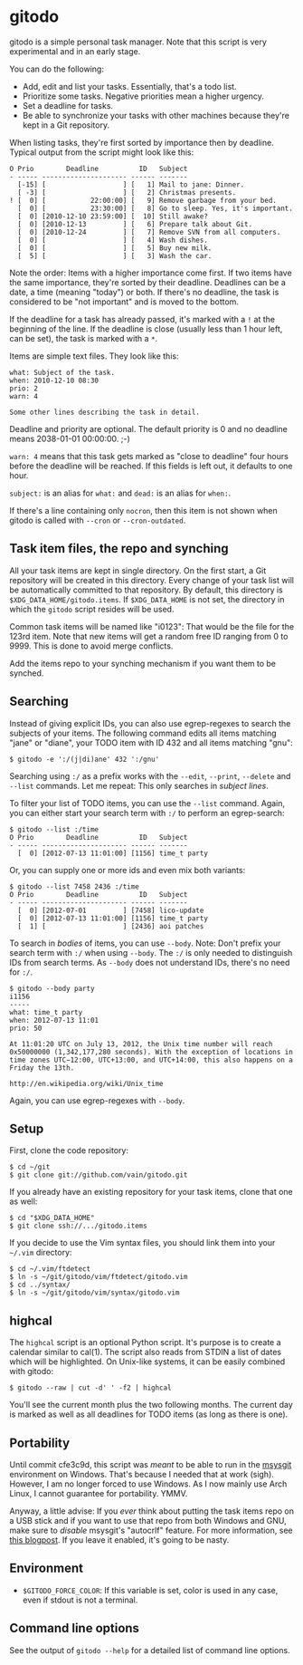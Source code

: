 gitodo
======

gitodo is a simple personal task manager. Note that this script is very
experimental and in an early stage.

You can do the following:

* Add, edit and list your tasks. Essentially, that's a todo list.
* Prioritize some tasks. Negative priorities mean a higher urgency.
* Set a deadline for tasks.
* Be able to synchronize your tasks with other machines because they're
  kept in a Git repository.

When listing tasks, they're first sorted by importance then by deadline.
Typical output from the script might look like this:

	O Prio        Deadline          ID   Subject
	- ----- --------------------- ------ -------
	  [-15] [                   ] [   1] Mail to jane: Dinner.
	  [ -3] [                   ] [   2] Christmas presents.
	! [  0] [           22:00:00] [   9] Remove garbage from your bed.
	  [  0] [           23:30:00] [   8] Go to sleep. Yes, it's important.
	  [  0] [2010-12-10 23:59:00] [  10] Still awake?
	  [  0] [2010-12-13         ] [   6] Prepare talk about Git.
	  [  0] [2010-12-24         ] [   7] Remove SVN from all computers.
	  [  0] [                   ] [   4] Wash dishes.
	  [  0] [                   ] [   5] Buy new milk.
	  [  5] [                   ] [   3] Wash the car.

Note the order: Items with a higher importance come first. If two items
have the same importance, they're sorted by their deadline. Deadlines
can be a date, a time (meaning "today") or both. If there's no deadline,
the task is considered to be "not important" and is moved to the bottom.

If the deadline for a task has already passed, it's marked with a `!` at
the beginning of the line. If the deadline is close (usually less than 1
hour left, can be set), the task is marked with a `*`.

Items are simple text files. They look like this:

	what: Subject of the task.
	when: 2010-12-10 08:30
	prio: 2
	warn: 4

	Some other lines describing the task in detail.

Deadline and priority are optional. The default priority is 0 and no
deadline means 2038-01-01 00:00:00. ;-)

`warn: 4` means that this task gets marked as "close to deadline" four
hours before the deadline will be reached. If this fields is left out,
it defaults to one hour.

`subject:` is an alias for `what:` and `dead:` is an alias for `when:`.

If there's a line containing only `nocron`, then this item is not shown
when gitodo is called with `--cron` or `--cron-outdated`.


Task item files, the repo and synching
--------------------------------------

All your task items are kept in single directory. On the first start,
a Git repository will be created in this directory. Every change of your
task list will be automatically committed to that repository. By
default, this directory is `$XDG_DATA_HOME/gitodo.items`. If
`$XDG_DATA_HOME` is not set, the directory in which the `gitodo` script
resides will be used.

Common task items will be named like "i0123": That would be the file for
the 123rd item. Note that new items will get a random free ID ranging
from 0 to 9999. This is done to avoid merge conflicts.

Add the items repo to your synching mechanism if you want them to be
synched.


Searching
---------

Instead of giving explicit IDs, you can also use egrep-regexes to search
the subjects of your items. The following command edits all items
matching "jane" or "diane", your TODO item with ID 432 and all items
matching "gnu":

	$ gitodo -e ':/(j|di)ane' 432 ':/gnu'

Searching using `:/` as a prefix works with the `--edit`, `--print`,
`--delete` and `--list` commands. Let me repeat: This only searches in
*subject lines*.

To filter your list of TODO items, you can use the `--list` command.
Again, you can either start your search term with `:/` to perform an
egrep-search:

	$ gitodo --list :/time
	O Prio        Deadline          ID   Subject
	- ----- --------------------- ------ -------
	  [  0] [2012-07-13 11:01:00] [1156] time_t party

Or, you can supply one or more ids and even mix both variants:

	$ gitodo --list 7458 2436 :/time
	O Prio        Deadline          ID   Subject
	- ----- --------------------- ------ -------
	  [  0] [2012-07-01         ] [7458] lico-update
	  [  0] [2012-07-13 11:01:00] [1156] time_t party
	  [  1] [                   ] [2436] aoi patches

To search in *bodies* of items, you can use `--body`. Note: Don't prefix
your search term with `:/` when using `--body`. The `:/` is only needed
to distinguish IDs from search terms. As `--body` does not understand
IDs, there's no need for `:/`.

	$ gitodo --body party
	i1156
	-----
	what: time_t party
	when: 2012-07-13 11:01
	prio: 50

	At 11:01:20 UTC on July 13, 2012, the Unix time number will reach
	0x50000000 (1,342,177,280 seconds). With the exception of locations in
	time zones UTC−12:00, UTC+13:00, and UTC+14:00, this also happens on a
	Friday the 13th.

	http://en.wikipedia.org/wiki/Unix_time

Again, you can use egrep-regexes with `--body`.

Setup
-----

First, clone the code repository:

	$ cd ~/git
	$ git clone git://github.com/vain/gitodo.git

If you already have an existing repository for your task items, clone
that one as well:

	$ cd "$XDG_DATA_HOME"
	$ git clone ssh://.../gitodo.items

If you decide to use the Vim syntax files, you should link them into
your `~/.vim` directory:

	$ cd ~/.vim/ftdetect
	$ ln -s ~/git/gitodo/vim/ftdetect/gitodo.vim
	$ cd ../syntax/
	$ ln -s ~/git/gitodo/vim/syntax/gitodo.vim


highcal
-------

The `highcal` script is an optional Python script. It's purpose is to
create a calendar similar to cal(1). The script also reads from STDIN a
list of dates which will be highlighted. On Unix-like systems, it can be
easily combined with gitodo:

	$ gitodo --raw | cut -d' ' -f2 | highcal

You'll see the current month plus the two following months. The current
day is marked as well as all deadlines for TODO items (as long as there
is one).


Portability
-----------

Until commit cfe3c9d, this script was *meant* to be able to run in the
[msysgit](http://code.google.com/p/msysgit/) environment on Windows.
That's because I needed that at work (sigh). However, I am no longer
forced to use Windows. As I now mainly use Arch Linux, I cannot
guarantee for portability. YMMV.

Anyway, a little advise: If you *ever* think about putting the task
items repo on a USB stick and if you want to use that repo from both
Windows and GNU, make sure to *disable* msysgit's "autocrlf" feature.
For more information, see [this
blogpost](http://www.tigraine.at/2010/02/03/disable-autcrlf-in-msysgit/).
If you leave it enabled, it's going to be nasty.


Environment
-----------

* `$GITODO_FORCE_COLOR`: If this variable is set, color is used in any
  case, even if stdout is not a terminal.


Command line options
--------------------

See the output of `gitodo --help` for a detailed list of command line
options.
